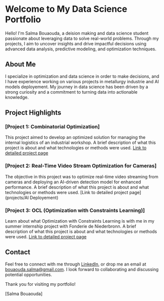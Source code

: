 # Welcome to My Data Science Portfolio

Hello! I'm Salma Bouaouda, a deision making and data science student passionate about leveraging data to solve real-world problems.
Through my projects, I aim to uncover insights and drive impactful decisions using advanced data analysis, predictive modeling, and optimization techniques.

## About Me

I specialize in optimization and data science in order to make decisions, and I have experience working on various projects in metallurgy industrie and AI models deployement. My journey in data science has been driven by a strong curiosity and a commitment to turning data into actionable knowledge.

## Project Highlights

### [Project 1: Combinatorial Optimization]
This project aimed to develop an optimized solution for managing the internal logistics of an industrial workshop. 
A brief description of what this project is about and what technologies or methods were used. [Link to detailed project page](projects/CO)

### [Project 2: Real-Time Video Stream Optimization for Cameras]
The objective in this project was to optimize real-time video streaming from cameras and deploying an AI-driven detection model for enhanced performance.
A brief description of what this project is about and what technologies or methods were used. [Link to detailed project page](projects/AI Deployement)

### [Project 3: OCL (Optimization with Constraints Learning)]
Learn about what Optimization with Constraints Learning is with me in my summer internship project with Fonderie de Niederbronn.
A brief description of what this project is about and what technologies or methods were used. [Link to detailed project page](projects/OCl)



## Contact

Feel free to connect with me through [LinkedIn](www.linkedin.com/in/salma-bouaouda-049395265), or drop me an email at [bouaouda.salma@gmail.com](mailto:bouaouda.salma@gmail.com). I look forward to collaborating and discussing potential opportunities.

Thank you for visiting my portfolio!

[Salma Bouaouda]
